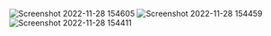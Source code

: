 ![Screenshot 2022-11-28 154605](https://user-images.githubusercontent.com/97616813/204595295-c39f5cd5-9b41-4fc0-b04f-4aea76b12500.png)
![Screenshot 2022-11-28 154459](https://user-images.githubusercontent.com/97616813/204595346-ed79e93a-af4b-426c-8c31-6aa18ef2db5a.png)
![Screenshot 2022-11-28 154411](https://user-images.githubusercontent.com/97616813/204595413-d0703f94-9d67-428b-a674-e22d57c409b0.png)


